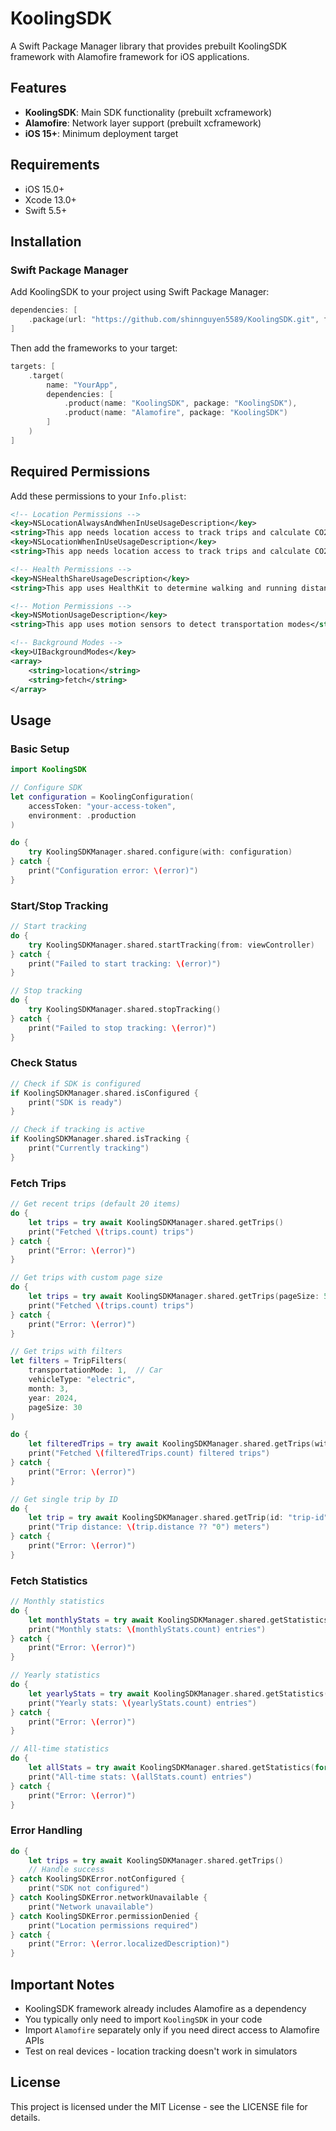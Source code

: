 # KoolingSDK

A Swift Package Manager library that provides prebuilt KoolingSDK framework with Alamofire framework for iOS applications.

## Features

- **KoolingSDK**: Main SDK functionality (prebuilt xcframework)
- **Alamofire**: Network layer support (prebuilt xcframework)
- **iOS 15+**: Minimum deployment target

## Requirements

- iOS 15.0+
- Xcode 13.0+
- Swift 5.5+

## Installation

### Swift Package Manager

Add KoolingSDK to your project using Swift Package Manager:

```swift
dependencies: [
    .package(url: "https://github.com/shinnguyen5589/KoolingSDK.git", from: "1.0.2")
]
```

Then add the frameworks to your target:

```swift
targets: [
    .target(
        name: "YourApp",
        dependencies: [
            .product(name: "KoolingSDK", package: "KoolingSDK"),
            .product(name: "Alamofire", package: "KoolingSDK")
        ]
    )
]
```

## Required Permissions

Add these permissions to your `Info.plist`:

```xml
<!-- Location Permissions -->
<key>NSLocationAlwaysAndWhenInUseUsageDescription</key>
<string>This app needs location access to track trips and calculate CO2 emissions</string>
<key>NSLocationWhenInUseUsageDescription</key>
<string>This app needs location access to track trips and calculate CO2 emissions</string>

<!-- Health Permissions -->
<key>NSHealthShareUsageDescription</key>
<string>This app uses HealthKit to determine walking and running distances</string>

<!-- Motion Permissions -->
<key>NSMotionUsageDescription</key>
<string>This app uses motion sensors to detect transportation modes</string>

<!-- Background Modes -->
<key>UIBackgroundModes</key>
<array>
    <string>location</string>
    <string>fetch</string>
</array>
```

## Usage

### Basic Setup

```swift
import KoolingSDK

// Configure SDK
let configuration = KoolingConfiguration(
    accessToken: "your-access-token",
    environment: .production
)

do {
    try KoolingSDKManager.shared.configure(with: configuration)
} catch {
    print("Configuration error: \(error)")
}
```

### Start/Stop Tracking

```swift
// Start tracking
do {
    try KoolingSDKManager.shared.startTracking(from: viewController)
} catch {
    print("Failed to start tracking: \(error)")
}

// Stop tracking
do {
    try KoolingSDKManager.shared.stopTracking()
} catch {
    print("Failed to stop tracking: \(error)")
}
```

### Check Status

```swift
// Check if SDK is configured
if KoolingSDKManager.shared.isConfigured {
    print("SDK is ready")
}

// Check if tracking is active
if KoolingSDKManager.shared.isTracking {
    print("Currently tracking")
}
```

### Fetch Trips

```swift
// Get recent trips (default 20 items)
do {
    let trips = try await KoolingSDKManager.shared.getTrips()
    print("Fetched \(trips.count) trips")
} catch {
    print("Error: \(error)")
}

// Get trips with custom page size
do {
    let trips = try await KoolingSDKManager.shared.getTrips(pageSize: 50)
    print("Fetched \(trips.count) trips")
} catch {
    print("Error: \(error)")
}

// Get trips with filters
let filters = TripFilters(
    transportationMode: 1,  // Car
    vehicleType: "electric",
    month: 3,
    year: 2024,
    pageSize: 30
)

do {
    let filteredTrips = try await KoolingSDKManager.shared.getTrips(with: filters)
    print("Fetched \(filteredTrips.count) filtered trips")
} catch {
    print("Error: \(error)")
}

// Get single trip by ID
do {
    let trip = try await KoolingSDKManager.shared.getTrip(id: "trip-id")
    print("Trip distance: \(trip.distance ?? "0") meters")
} catch {
    print("Error: \(error)")
}
```

### Fetch Statistics

```swift
// Monthly statistics
do {
    let monthlyStats = try await KoolingSDKManager.shared.getStatistics(for: .month)
    print("Monthly stats: \(monthlyStats.count) entries")
} catch {
    print("Error: \(error)")
}

// Yearly statistics  
do {
    let yearlyStats = try await KoolingSDKManager.shared.getStatistics(for: .year)
    print("Yearly stats: \(yearlyStats.count) entries")
} catch {
    print("Error: \(error)")
}

// All-time statistics
do {
    let allStats = try await KoolingSDKManager.shared.getStatistics(for: .all)
    print("All-time stats: \(allStats.count) entries")
} catch {
    print("Error: \(error)")
}
```

### Error Handling

```swift
do {
    let trips = try await KoolingSDKManager.shared.getTrips()
    // Handle success
} catch KoolingSDKError.notConfigured {
    print("SDK not configured")
} catch KoolingSDKError.networkUnavailable {
    print("Network unavailable")
} catch KoolingSDKError.permissionDenied {
    print("Location permissions required")
} catch {
    print("Error: \(error.localizedDescription)")
}
```

## Important Notes

- KoolingSDK framework already includes Alamofire as a dependency
- You typically only need to import `KoolingSDK` in your code
- Import `Alamofire` separately only if you need direct access to Alamofire APIs
- Test on real devices - location tracking doesn't work in simulators

## License

This project is licensed under the MIT License - see the LICENSE file for details.
